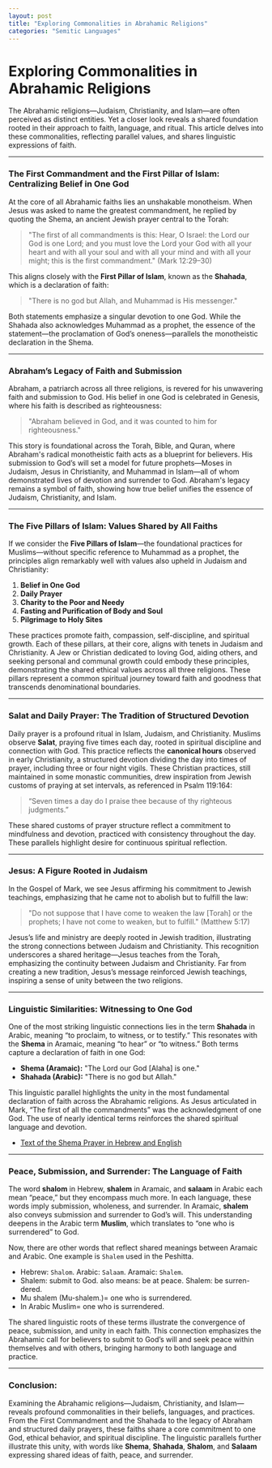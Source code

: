 ```yaml
---
layout: post
title: "Exploring Commonalities in Abrahamic Religions"
categories: "Semitic Languages"
---
```


# Exploring Commonalities in Abrahamic Religions

The Abrahamic religions—Judaism, Christianity, and Islam—are often perceived as distinct entities. Yet a closer look reveals a shared foundation rooted in their approach to faith, language, and ritual. This article delves into these commonalities, reflecting parallel values, and shares linguistic expressions of faith.

---

### The First Commandment and the First Pillar of Islam: Centralizing Belief in One God

At the core of all Abrahamic faiths lies an unshakable monotheism. When Jesus was asked to name the greatest commandment, he replied by quoting the Shema, an ancient Jewish prayer central to the Torah:  
> "The first of all commandments is this: Hear, O Israel: the Lord our God is one Lord; and you must love the Lord your God with all your heart and with all your soul and with all your mind and with all your might; this is the first commandment." (Mark 12:29–30)

This aligns closely with the **First Pillar of Islam**, known as the **Shahada**, which is a declaration of faith:  
> "There is no god but Allah, and Muhammad is His messenger."

Both statements emphasize a singular devotion to one God. While the Shahada also acknowledges Muhammad as a prophet, the essence of the statement—the proclamation of God’s oneness—parallels the monotheistic declaration in the Shema. 

---

### Abraham’s Legacy of Faith and Submission

Abraham, a patriarch across all three religions, is revered for his unwavering faith and submission to God. His belief in one God is celebrated in Genesis, where his faith is described as righteousness:  
> "Abraham believed in God, and it was counted to him for righteousness."

This story is foundational across the Torah, Bible, and Quran, where Abraham's radical monotheistic faith acts as a blueprint for believers. His submission to God’s will set a model for future prophets—Moses in Judaism, Jesus in Christianity, and Muhammad in Islam—all of whom demonstrated lives of devotion and surrender to God. Abraham's legacy remains a symbol of faith, showing how true belief unifies the essence of Judaism, Christianity, and Islam.

---

### The Five Pillars of Islam: Values Shared by All Faiths

If we consider the **Five Pillars of Islam**—the foundational practices for Muslims—without specific reference to Muhammad as a prophet, the principles align remarkably well with values also upheld in Judaism and Christianity:

1. **Belief in One God**  
2. **Daily Prayer**  
3. **Charity to the Poor and Needy**  
4. **Fasting and Purification of Body and Soul**  
5. **Pilgrimage to Holy Sites**

These practices promote faith, compassion, self-discipline, and spiritual growth. Each of these pillars, at their core, aligns with tenets in Judaism and Christianity. A Jew or Christian dedicated to loving God, aiding others, and seeking personal and communal growth could embody these principles, demonstrating the shared ethical values across all three religions. These pillars represent a common spiritual journey toward faith and goodness that transcends denominational boundaries.

---

### Salat and Daily Prayer: The Tradition of Structured Devotion

Daily prayer is a profound ritual in Islam, Judaism, and Christianity. Muslims observe **Salat**, praying five times each day, rooted in spiritual discipline and connection with God. This practice reflects the **canonical hours** observed in early Christianity, a structured devotion dividing the day into times of prayer, including three or four night vigils. These Christian practices, still maintained in some monastic communities, drew inspiration from Jewish customs of praying at set intervals, as referenced in Psalm 119:164:  
> “Seven times a day do I praise thee because of thy righteous judgments.”

These shared customs of prayer structure reflect a commitment to mindfulness and devotion, practiced with consistency throughout the day. These parallels highlight desire for continuous spiritual reflection.

---

### Jesus: A Figure Rooted in Judaism

In the Gospel of Mark, we see Jesus affirming his commitment to Jewish teachings, emphasizing that he came not to abolish but to fulfill the law:  
> "Do not suppose that I have come to weaken the law [Torah] or the prophets; I have not come to weaken, but to fulfill." (Matthew 5:17)

Jesus’s life and ministry are deeply rooted in Jewish tradition, illustrating the strong connections between Judaism and Christianity. This recognition underscores a shared heritage—Jesus teaches from the Torah, emphasizing the continuity between Judaism and Christianity. Far from creating a new tradition, Jesus’s message reinforced Jewish teachings, inspiring a sense of unity between the two religions.

---

### Linguistic Similarities: Witnessing to One God

One of the most striking linguistic connections lies in the term **Shahada** in Arabic, meaning “to proclaim, to witness, or to testify.” This resonates with the **Shema** in Aramaic, meaning “to hear” or “to witness.” Both terms capture a declaration of faith in one God:  
- **Shema (Aramaic):** "The Lord our God [Alaha] is one."  
- **Shahada (Arabic):** "There is no god but Allah."

This linguistic parallel highlights the unity in the most fundamental declaration of faith across the Abrahamic religions. As Jesus articulated in Mark, “The first of all the commandments” was the acknowledgment of one God. The use of nearly identical terms reinforces the shared spiritual language and devotion.

- [Text of the Shema Prayer in Hebrew and English](https://www.chabad.org/library/article_cdo/aid/706163/jewish/Text-of-the-Shema-Prayer-in-Hebrew-and-English.htm)
---

### Peace, Submission, and Surrender: The Language of Faith

The word **shalom** in Hebrew, **shalem** in Aramaic, and **salaam** in Arabic each mean “peace,” but they encompass much more. In each language, these words imply submission, wholeness, and surrender. In Aramaic, **shalem** also conveys submission and surrender to God’s will. This understanding deepens in the Arabic term **Muslim**, which translates to “one who is surrendered” to God.

Now, there are other words that reflect shared meanings between Aramaic and Arabic. One example is `Shalem` used in  the Peshitta. 
- Hebrew: `Shalom`. Arabic: `Salaam`. Aramaic: `Shalem`.
- Shalem: submit to God. also means: be at peace. Shalem: be surren-
dered. 
- Mu shalem (Mu-shalem.)= one who is surrendered.
- In Arabic Muslim= one who is surrendered.

The shared linguistic roots of these terms illustrate the convergence of peace, submission, and unity in each faith. This connection emphasizes the Abrahamic call for believers to submit to God’s will and seek peace within themselves and with others, bringing harmony to both language and practice.

---

### Conclusion: 

Examining the Abrahamic religions—Judaism, Christianity, and Islam—reveals profound commonalities in their beliefs, languages, and practices. From the First Commandment and the Shahada to the legacy of Abraham and structured daily prayers, these faiths share a core commitment to one God, ethical behavior, and spiritual discipline. The linguistic parallels further illustrate this unity, with words like **Shema**, **Shahada**, **Shalom**, and **Salaam** expressing shared ideas of faith, peace, and surrender.

<!-- These commonalities offer a reminder that despite different paths, Judaism, Christianity, and Islam converge on similar principles, encouraging a deeper understanding and respect among their followers.  -->
